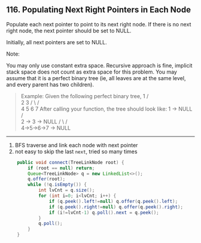 ## 116. Populating Next Right Pointers in Each Node

Populate each next pointer to point to its next right node. If there is no next right node, the next pointer should be set to NULL.

Initially, all next pointers are set to NULL.

Note:

You may only use constant extra space.
Recursive approach is fine, implicit stack space does not count as extra space for this problem.
You may assume that it is a perfect binary tree (ie, all leaves are at the same level, and every parent has two children).

>Example:
Given the following perfect binary tree,
     1
   /  \
  2    3
 / \  / \
4  5  6  7
After calling your function, the tree should look like:
     1 -> NULL
   /  \
  2 -> 3 -> NULL
 / \  / \
4->5->6->7 -> NULL

----
1. BFS traverse and link each node with next pointer
2. not easy to skip the last `next`, tried so many times

```java
    public void connect(TreeLinkNode root) {
        if (root == null) return;
        Queue<TreeLinkNode> q = new LinkedList<>();
        q.offer(root);
        while (!q.isEmpty()) {
            int lvCnt = q.size();
            for (int i=0; i<lvCnt; i++) {
                if (q.peek().left!=null) q.offer(q.peek().left);
                if (q.peek().right!=null) q.offer(q.peek().right);
                if (i!=lvCnt-1) q.poll().next = q.peek();
            }
            q.poll();
        }
    }
```

